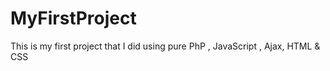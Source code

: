 # MyFirstProject
This is my first project that I did using pure PhP , JavaScript , Ajax, HTML &amp; CSS
